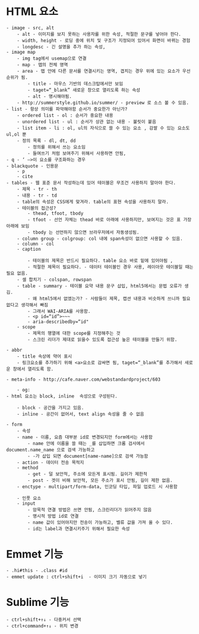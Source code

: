 
# HTML 요소
    - image - src, alt
        - alt - 이미지를 보지 못하는 사용자를 위한 속성, 적절한 문구를 넣어야 한다.
        - width, height - 로딩 중에 위치 및 구조가 지정되어 있어서 화면이 바뀌는 경험
        - longdesc - 긴 설명을 추가 하는 속성,
    - image map
        - img tag에서 usemap으로 연결
        - map - 맵의 전체 영역
        - area - 맵 안에 다른 문서를 연결시키는 영역, 겹치는 경우 위에 있는 요소가 우선순위가 됨.
            - title - 마우스 기반의 데스크탑에서만 보임
            - taget=“_blank” 새로운 창으로 열리도록 하는 속성
            - alt - 명시해야됨.
        - http://summerstyle.github.io/summer/ - preview 로 소스 볼 수 있음.
    - list - 항상 의미를 파악해야함 순서가 중요한가 아닌가?
        - ordered list - ol : 순서가 중요한 내용
        - unordered list - ul : 순서가 상관 없는 내용 - 불릿이 붙음
        - list item - li : ol, ul의 자식으로 쓸 수 있는 요소 , 감쌀 수 있는 요소도 ul,ol 뿐
        - 정의 목록 - dl, dt, dd
            - 정의를 위해서 쓰는 요소임
            - 들여쓰기 처럼 보여주기 위해서 사용하면 안됨,
    - q - ‘ —>이 요소를 구조화하는 경우
    - blackquote - 인용문
        - p
        - cite
    - tables - 웹 표준 문서 작성하는데 있어 테이블은 무조건 사용하지 말아야 한다.
        - 제목 - tr - th
        - 내용 - tr - td
        - table의 속성은 CSS에게 맞겨라. table의 표현 속성을 사용하지 말라.
        - 테이블의 접근성?
            - thead, tfoot, tbody
            - tfoot - 선언 자체는 thead 바로 아래에 사용하지만, 보여지는 것은 표 가장 아래에 보임
            - tbody 는 선언하지 않으면 브라우저에서 자동생성됨.
        - column group - colgroup: col 내에 span속성이 없으면 사용할 수 있음.
        - column - col
        - caption

            - 테이블의 제목은 반드시 필요하다. table 요소 바로 밑에 있어야됨 ,
            - 적절한 제목이 필요하다. - 데이터 테이블인 경우 사용, 레이아웃 테이블일 때는 필요 없음.
        - 셀 합치기 - colspan, rowspan
        - table - summary - 테이블 요약 내용 문구 삽입, html5에서는 문법 오류가 생김.
            - 왜 html5에서 없엤는가? - 사람들이 제목, 캡션 내용과 비슷하게 쓰니까 필요없다고 생각해서 빠짐
            - 그래서 WAI-ARIA를 사용함.
            - <p id=“id”>~~~
            - aria-describedby=“id"
        - scope
            - 제목의 행열에 대한 scope를 지정해주는 것
            - 스크린 리더가 제대로 읽을수 있도록 접근성 높은 테이블을 만들기 위함.

    - abbr
        - title 속상에 약어 표시
        - 링크요소를 추가하기 위해 <a>요소로 감싸면 됨, taget=“_blank”를 추가해서 새로운 창에서 열리도록 함.

    - meta-info - http://cafe.naver.com/webstandardproject/603

        - og:
    - html 요소는 block, inline  속성으로 구성된다.

        - block - 공간을 가지고 있음.
        - inline - 공간이 없어서, text align 속성을 줄 수 없음

    - form
        - 속성
        - name - 이름, 요즘 대부분 id로 변경되지만 form에서는 사용함
            - name 안에 이름을 쓸 때는 _를 삽입하면 크롬 검사에서 document.name_name 으로 검색 가능하고
            - -가 삽입 되면 document[name-name]으로 검색 가능함
        - action - 데이터 전송 목적지
        - method
            - get - 덜 보안적, 주소에 모든게 표시됨. 길이가 제한적
            - post - 겟이 비해 보안적, 모든 주소가 표시 안됨, 길이 제한 없음.
        - enctype - multipart/form-data, 인코딩 타입, 파일 업로드 시 사용함

        - 인풋 요소
        - input
            - 암묵적 연결 방법은 쓰면 안됨, 스크린리더가 읽어주지 않음
            - 명시적 방법 id로 연결
            - name 값이 있어야지만 전송이 가능하고, 벨류 값을 가져 올 수 있다.
            - id는 label과 연결시키주기 위해서 필요한 속성

# Emmet 기능
    - .hi#this - .class #id
    - emmet update : ctrl+shift+i  - 이미지 크기 자동으로 넣기

# Sublime 기능
    - ctrl+shift+↑↓ - 다중커서 선택
    - ctrl+command+↑↓ - 위치 변경

